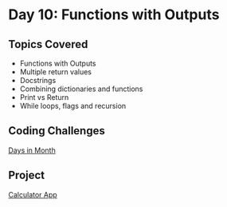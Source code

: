 # Day 10: Functions with Outputs

## Topics Covered
- Functions with Outputs
- Multiple return values
- Docstrings
- Combining dictionaries and functions
- Print vs Return
- While loops, flags and recursion


## Coding Challenges
[Days in Month](https://github.com/wamwangi-mathenge/100_Days_of_Python/tree/main/Day_010/Days_in_Month)


## Project
[Calculator App](https://github.com/wamwangi-mathenge/100_Days_of_Python/tree/main/Day_010/Calculator)